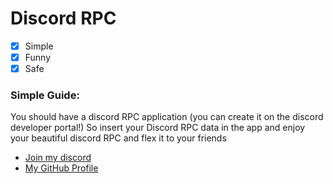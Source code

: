 # Discord RPC

- [x] Simple
- [x] Funny
- [x] Safe

### Simple Guide:
You should have a discord RPC application 
(you can create it on the discord developer portal!)
So insert your Discord RPC data in the app 
and enjoy your beautiful discord RPC and flex it to your friends

- [Join my discord](https://discord.gg/635ysHGDG6)
- [My GitHub Profile](https://github.com/Th3Spl)
